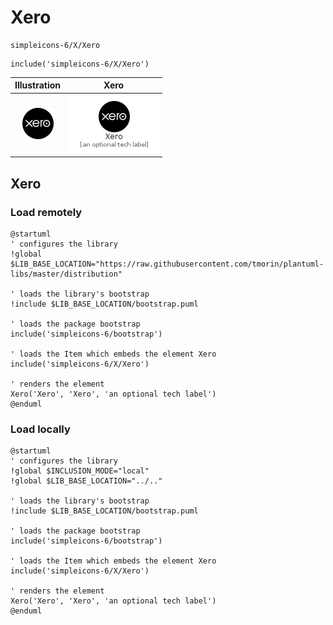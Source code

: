 # Xero


```text
simpleicons-6/X/Xero
```

```text
include('simpleicons-6/X/Xero')
```



| Illustration | Xero |
| :---: | :---: |
| ![illustration for Illustration](../../simpleicons-6/X/Xero.png) | ![illustration for Xero](../../simpleicons-6/X/Xero.Local.png) |




## Xero

### Load remotely
```plantuml
@startuml
' configures the library
!global $LIB_BASE_LOCATION="https://raw.githubusercontent.com/tmorin/plantuml-libs/master/distribution"

' loads the library's bootstrap
!include $LIB_BASE_LOCATION/bootstrap.puml

' loads the package bootstrap
include('simpleicons-6/bootstrap')

' loads the Item which embeds the element Xero
include('simpleicons-6/X/Xero')

' renders the element
Xero('Xero', 'Xero', 'an optional tech label')
@enduml
```

### Load locally
```plantuml
@startuml
' configures the library
!global $INCLUSION_MODE="local"
!global $LIB_BASE_LOCATION="../.."

' loads the library's bootstrap
!include $LIB_BASE_LOCATION/bootstrap.puml

' loads the package bootstrap
include('simpleicons-6/bootstrap')

' loads the Item which embeds the element Xero
include('simpleicons-6/X/Xero')

' renders the element
Xero('Xero', 'Xero', 'an optional tech label')
@enduml
```

